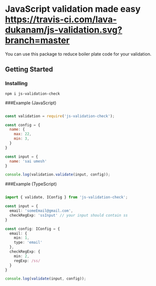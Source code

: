 # JavaScript validation made easy https://travis-ci.com/lava-dukanam/js-validation.svg?branch=master

You can use this package to reduce boiler plate code for your validation.

## Getting Started

### Installing

```
npm i js-validation-check
```

###Example (JavaScript)

```js

const validation = require('js-validation-check');

const config = {
  name: {
    max: 22,
    min: 3,
  }
}

const input = {
  name: 'sai umesh'
}

console.log(validation.validate(input, config));


```

###Example (TypeScript)

```ts

import { validate, IConfig } from 'js-validation-check';

const input = {
  email: 'someEmail@gmail.com',
  checkRegExp: 'ssInput' // your input should contain ss
}

const config: IConfig = {
  email: {
    min: 1,
    type: 'email'
  },
  checkRegExp: {
    min: 2,
    regExp: /ss/
  }
}

console.log(validate(input, config));

```
